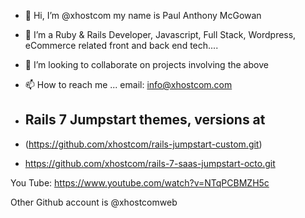 - 👋 Hi, I’m @xhostcom my name is Paul Anthony McGowan
- 👀 I’m a Ruby & Rails Developer, Javascript, Full Stack, Wordpress, eCommerce related front and back end tech....
- 💞️ I’m looking to collaborate on projects involving the above
- 📫 How to reach me ... email: info@xhostcom.com
- ## Rails 7 Jumpstart themes, versions at ##

- (https://github.com/xhostcom/rails-jumpstart-custom.git)
- https://github.com/xhostcom/rails-7-saas-jumpstart-octo.git

You Tube: https://www.youtube.com/watch?v=NTqPCBMZH5c

Other Github account is @xhostcomweb

<!---
xhostcom/xhostcom is a ✨ special ✨ repository because its `README.md` (this file) appears on your GitHub profile.
You can click the Preview link to take a look at your changes.
--->
